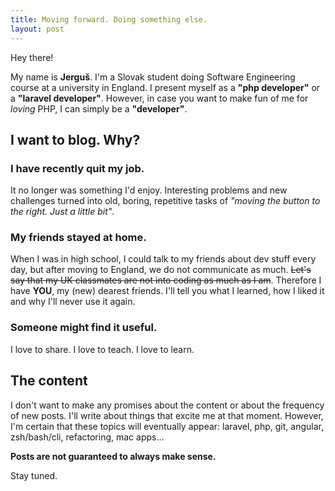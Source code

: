 ```yaml
---
title: Moving forward. Doing something else.
layout: post
---
```


Hey there!

My name is **Jerguš**. I'm a Slovak student doing Software Engineering course at a university in England. I present myself as a **"php developer"** or a **"laravel developer"**. However, in case you want to make fun of me for _loving_ PHP, I can simply be a **"developer"**.

## I want to blog. Why?

### I have recently quit my job.
It no longer was something I'd enjoy. Interesting problems and new challenges turned into old, boring, repetitive tasks of _"moving the button to the right. Just a little bit"_.

### My friends stayed at home.
When I was in high school, I could talk to my friends about dev stuff every day,     but after moving to England, we do not communicate as much. ~~Let's say that my UK classmates are not into coding as much as I am~~. Therefore I have **YOU**, my (new) dearest friends. I'll tell you what I learned, how I liked it and why I'll never use it again.

### Someone might find it useful.
I love to share. I love to teach. I love to learn.

## The content

I don't want to make any promises about the content or about the frequency of new posts. I'll write about things that excite me at that moment. However, I'm certain that these topics will eventually appear: laravel, php, git, angular, zsh/bash/cli, refactoring, mac apps...

__Posts are not guaranteed to always make sense.__

Stay tuned.
